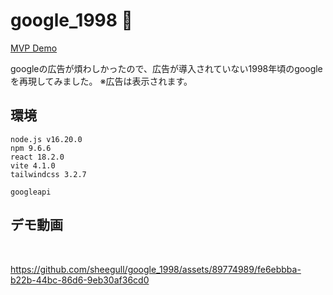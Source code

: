 # google_1998 🧶

[MVP Demo](https://google-1998-theta.vercel.app/)

googleの広告が煩わしかったので、広告が導入されていない1998年頃のgoogleを再現してみました。
※広告は表示されます。

## 環境
```
node.js v16.20.0
npm 9.6.6
react 18.2.0
vite 4.1.0
tailwindcss 3.2.7

googleapi
```

## デモ動画
<br />

https://github.com/sheegull/google_1998/assets/89774989/fe6ebbba-b22b-44bc-86d6-9eb30af36cd0


